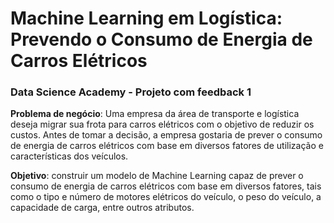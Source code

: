 # Machine Learning em Logística: Prevendo o Consumo de Energia de Carros Elétricos
### Data Science Academy - Projeto com feedback 1

**Problema de negócio**: Uma empresa da área de transporte e logística deseja migrar sua frota para carros elétricos com o objetivo de reduzir os custos.
Antes de tomar a decisão, a empresa gostaria de prever o consumo de energia de carros elétricos com base em diversos fatores de utilização e características dos veículos.

**Objetivo**: construir um modelo de Machine Learning capaz de prever o consumo de energia de carros elétricos com base em diversos fatores, tais como o tipo e número de motores elétricos do veículo, o peso do veículo, a capacidade de carga, entre outros atributos.
